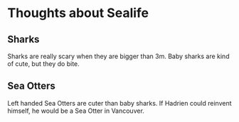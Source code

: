 # Thoughts about Sealife

## Sharks

Sharks are really scary when they are bigger than 3m.
Baby sharks are kind of cute, but they do bite.

## Sea Otters

Left handed Sea Otters are cuter than baby sharks.
If Hadrien could reinvent himself, he would be a Sea Otter in Vancouver.


